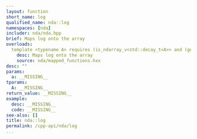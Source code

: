 ```yaml
---
layout: function
short_name: log
qualified_name: nda::log
namespaces: [nda]
includer: nda/nda.hpp
brief: Maps log onto the array
overloads:
  template <typename A> requires (is_ndarray_v<std::decay_t<A>> and (get_algebra<std::decay_t<A>> != 'M')) auto log(A && a):
    desc: Maps log onto the array
    source: nda/mapped_functions.hxx
desc: ""
params:
  a: __MISSING__
tparams:
  A: __MISSING__
return_value: __MISSING__
example:
  desc: __MISSING__
  code: __MISSING__
see-also: []
title: nda::log
permalink: /cpp-api/nda/log
...
```


